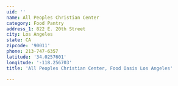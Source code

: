 ```yaml
---
uid: ''
name: All Peoples Christian Center
category: Food Pantry
address_1: 822 E. 20th Street
city: Los Angeles
state: CA
zipcode: '90011'
phone: 213-747-6357
latitude: '34.0257601'
longitude: '-118.256703'
title: 'All Peoples Christian Center, Food Oasis Los Angeles'

---
```

